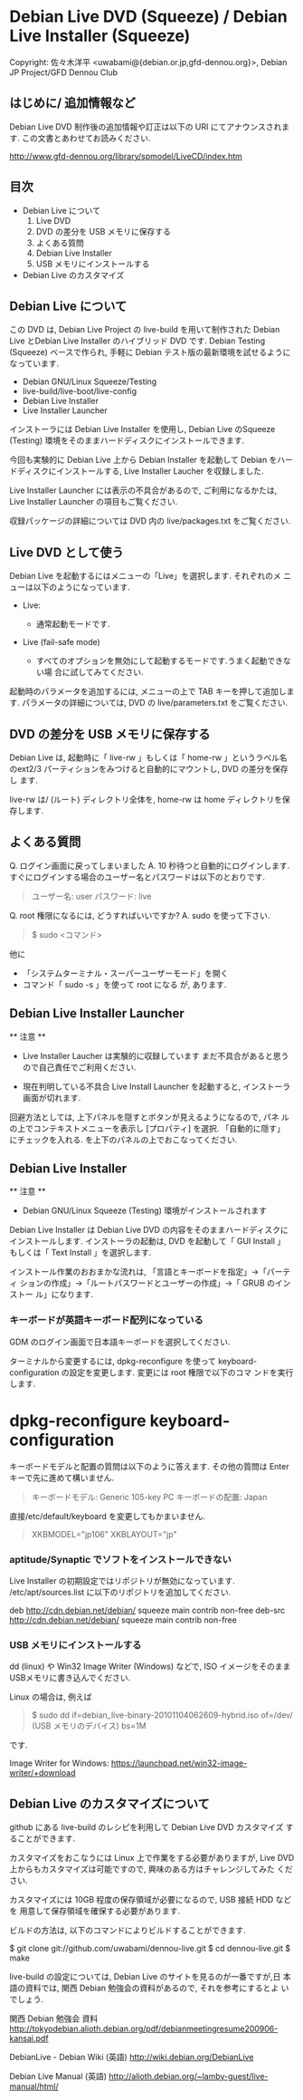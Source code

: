 Debian Live DVD (Squeeze) / Debian Live Installer (Squeeze)
===========================================================

Copyright: 佐々木洋平 <uwabami@{debian.or.jp,gfd-dennou.org}>,
           Debian JP Project/GFD Dennou Club


はじめに/ 追加情報など
----------------------

Debian Live DVD 制作後の追加情報や訂正は以下の URI にてアナウンスされます.
この文書とあわせてお読みください.

http://www.gfd-dennou.org/library/spmodel/LiveCD/index.htm


目次
----

* Debian Live について
  1. Live DVD
  2. DVD の差分を USB メモリに保存する
  3. よくある質問
  4. Debian Live Installer
  5. USB メモリにインストールする
* Debian Live のカスタマイズ



Debian Live について
-------------------

この DVD は, Debian Live Project の live-build を用いて制作された Debian
Live とDebian Live Installer のハイブリッド DVD です. Debian Testing
(Squeeze) ベースで作られ, 手軽に Debian テスト版の最新環境を試せるように
なっています.

  * Debian GNU/Linux Squeeze/Testing
  * live-build/live-boot/live-config
  * Debian Live Installer
  * Live Installer Launcher

インストーラには Debian Live Installer を使用し, Debian Live のSqueeze
(Testing) 環境をそのままハードディスクにインストールできます.

今回も実験的に Debian Live 上から Debian Installer を起動して Debian をハー
ドディスクにインストールする, Live Installer Laucher を収録しました.

Live Installer Launcher には表示の不具合があるので, ご利用になるかたは,
Live Installer Launcher の項目もご覧ください.

収録パッケージの詳細については DVD 内の live/packages.txt をご覧ください.

Live DVD として使う
--------------------

Debian Live を起動するにはメニューの「Live」を選択します. それぞれのメ
ニューは以下のようになっています.

* Live:
  * 通常起動モードです.

* Live (fail-safe mode)
  * すべてのオプションを無効にして起動するモードです.うまく起動できない場
    合に試してみてください.

起動時のパラメータを追加するには, メニューの上で TAB キーを押して追加します.
パラメータの詳細については, DVD の live/parameters.txt をご覧ください.


DVD の差分を USB メモリに保存する
---------------------------------

Debian Live は, 起動時に「 live-rw 」もしくは「 home-rw 」というラベル名
のext2/3 パーティションをみつけると自動的にマウントし, DVD の差分を保存し
ます.

live-rw は/ (ルート) ディレクトリ全体を, home-rw は home ディレクトリを保
存します.


よくある質問
-------------

Q. ログイン画面に戻ってしまいました
A. 10 秒待つと自動的にログインします.
   すぐにログインする場合のユーザー名とパスワードは以下のとおりです.

  > ユーザー名: user
  > パスワード: live

Q. root 権限になるには, どうすればいいですか?
A. sudo を使って下さい.

 > $ sudo <コマンド>

他に
 * 「システムターミナル・スーパーユーザーモード」を開く
 * コマンド「 sudo -s 」を使って root になる
が, あります.


Debian Live Installer Launcher
-------------------------------

** 注意 **

* Live Installer Laucher は実験的に収録しています
  まだ不具合があると思うので自己責任でご利用ください.

* 現在判明している不具合
  Live Install Launcher を起動すると, インストーラ画面が切れます.

回避方法としては, 上下パネルを隠すとボタンが見えるようになるので, パネ
ルの上でコンテキストメニューを表示し [プロパティ] を選択. 「自動的に隠す」
にチェックを入れる. を上下のパネルの上でおこなってください.


Debian Live Installer
---------------------

** 注意 **

* Debian GNU/Linux Squeeze (Testing) 環境がインストールされます

Debian Live Installer は Debian Live DVD の内容をそのままハードディスクに
インストールします. インストーラの起動は, DVD を起動して「 GUI Install 」
もしくは「 Text Install 」を選択します.

インストール作業のおおまかな流れは, 「言語とキーボードを指定」→「パーティ
ションの作成」→「ルートパスワードとユーザーの作成」→「 GRUB のインストー
ル」になります.

### キーボードが英語キーボード配列になっている ###

GDM のログイン画面で日本語キーボードを選択してください.

ターミナルから変更するには, dpkg-reconfigure を使って
keyboard-configuration の設定を変更します. 変更には root 権限で以下のコマ
ンドを実行します.

 # dpkg-reconfigure keyboard-configuration

キーボードモデルと配置の質問は以下のように答えます. その他の質問は Enter
キーで先に進めて構いません.

 > キーボードモデル: Generic 105-key PC
 > キーボードの配置: Japan

直接/etc/default/keyboard を変更してもかまいません.

 > XKBMODEL="jp106"
 > XKBLAYOUT="jp"

### aptitude/Synaptic でソフトをインストールできない ###

Live Installer の初期設定ではリポジトリが無効になっています.
/etc/apt/sources.list に以下のリポジトリを追加してください.

deb http://cdn.debian.net/debian/ squeeze main contrib non-free
deb-src http://cdn.debian.net/debian/ squeeze main contrib non-free


### USB メモリにインストールする ###

dd (linux) や Win32 Image Writer (Windows) などで, ISO イメージをそのまま
USBメモリに書き込んでください.

Linux の場合は, 例えば

>  $ sudo dd if=debian_live-binary-20101104062609-hybrid.iso of=/dev/ (USB メモリのデバイス) bs=1M

です.

Image Writer for Windows:
https://launchpad.net/win32-image-writer/+download

Debian Live のカスタマイズについて
-----------------------------------

github にある live-build のレシピを利用して Debian Live DVD カスタマイズ
することができます.

カスタマイズをおこなうには Linux 上で作業をする必要がありますが, Live
DVD 上からもカスタマイズは可能ですので, 興味のある方はチャレンジしてみた
ください.

カスタマイズには 10GB 程度の保存領域が必要になるので, USB 接続 HDD などを
用意して保存領域を確保する必要があります.

ビルドの方法は, 以下のコマンドによりビルドすることができます.

 $ git clone git://github.com/uwabami/dennou-live.git
 $ cd dennou-live.git
 $ make

live-build の設定については, Debian Live のサイトを見るのが一番ですが,日
本語の資料では, 関西 Debian 勉強会の資料があるので, それを参考にするとよ
いでしょう.


関西 Debian 勉強会  資料
http://tokyodebian.alioth.debian.org/pdf/debianmeetingresume200906-kansai.pdf

DebianLive - Debian Wiki (英語)
http://wiki.debian.org/DebianLive

Debian Live Manual (英語)
http://alioth.debian.org/~lamby-guest/live-manual/html/

